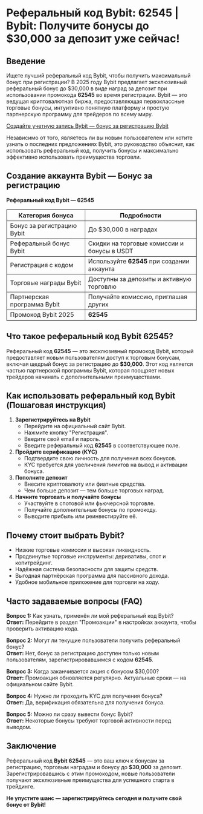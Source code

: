 <h1>Реферальный код Bybit: 62545 | Bybit: Получите бонусы до $30,000 за депозит уже сейчас!</h1>

<h2>Введение</h2>
<p>Ищете лучший реферальный код Bybit, чтобы получить максимальный бонус при регистрации? В 2025 году Bybit предлагает эксклюзивный реферальный бонус до $30,000 в виде наград за депозит при использовании промокода <strong>62545</strong> во время регистрации. Bybit — это ведущая криптовалютная биржа, предоставляющая первоклассные торговые бонусы, интуитивно понятную платформу и простую партнерскую программу для трейдеров по всему миру.</p>

<a href="https://partner.bybit.com/b/62545" target="_blank" rel="noopener noreferrer">Создайте учетную запись Bybit — бонус за регистрацию Bybit</a>

<p>Независимо от того, являетесь ли вы новым пользователем или хотите узнать о последних предложениях Bybit, это руководство объяснит, как использовать реферальный код, получить бонусы и максимально эффективно использовать преимущества торговли.</p>

<h2>Создание аккаунта Bybit — Бонус за регистрацию</h2>
<p><strong>Реферальный код Bybit — 62545</strong></p>

<table border="1" cellpadding="8" cellspacing="0">
    <thead>
      <tr>
        <th>Категория бонуса</th>
        <th>Подробности</th>
      </tr>
    </thead>
    <tbody>
      <tr>
        <td>Бонус за регистрацию Bybit</td>
        <td>До $30,000 в наградах</td>
      </tr>
      <tr>
        <td>Реферальный бонус Bybit</td>
        <td>Скидки на торговые комиссии и бонусы в USDT</td>
      </tr>
      <tr>
        <td>Регистрация с кодом</td>
        <td>Используйте <strong>62545</strong> при создании аккаунта</td>
      </tr>
      <tr>
        <td>Торговые награды Bybit</td>
        <td>Доступны за депозиты и активную торговлю</td>
      </tr>
      <tr>
        <td>Партнерская программа Bybit</td>
        <td>Получайте комиссию, приглашая других</td>
      </tr>
      <tr>
        <td>Промокод Bybit 2025</td>
        <td><strong>62545</strong></td>
      </tr>
    </tbody>
</table>

<h2>Что такое реферальный код Bybit 62545?</h2>
<p>Реферальный код <strong>62545</strong> — это эксклюзивный промокод Bybit, который предоставляет новым пользователям доступ к торговым бонусам, включая щедрый бонус за регистрацию до <strong>$30,000</strong>. Этот код является частью партнерской программы Bybit, которая поощряет новых трейдеров начинать с дополнительными преимуществами.</p>

<h2>Как использовать реферальный код Bybit (Пошаговая инструкция)</h2>
<ol>
    <li><strong>Зарегистрируйтесь на Bybit</strong>
      <ul>
        <li>Перейдите на официальный сайт Bybit.</li>
        <li>Нажмите кнопку "Регистрация".</li>
        <li>Введите свой email и пароль.</li>
        <li>Введите реферальный код <strong>62545</strong> в соответствующее поле.</li>
      </ul>
    </li>
    <li><strong>Пройдите верификацию (KYC)</strong>
      <ul>
        <li>Подтвердите свою личность для получения всех бонусов.</li>
        <li>KYC требуется для увеличения лимитов на вывод и активации бонуса.</li>
      </ul>
    </li>
    <li><strong>Пополните депозит</strong>
      <ul>
        <li>Внесите криптовалюту или фиатные средства.</li>
        <li>Чем больше депозит — тем больше торговых наград.</li>
      </ul>
    </li>
    <li><strong>Начните торговать и получайте бонусы</strong>
      <ul>
        <li>Участвуйте в спотовой или фьючерсной торговле.</li>
        <li>Получайте дополнительные бонусы по промокоду.</li>
        <li>Выводите прибыль или реинвестируйте её.</li>
      </ul>
    </li>
</ol>

<h2>Почему стоит выбрать Bybit?</h2>
<ul>
    <li>Низкие торговые комиссии и высокая ликвидность.</li>
    <li>Продвинутые торговые инструменты: деривативы, спот и копитрейдинг.</li>
    <li>Надёжная система безопасности для защиты средств.</li>
    <li>Выгодная партнёрская программа для пассивного дохода.</li>
    <li>Удобное мобильное приложение для торговли на ходу.</li>
</ul>

<h2>Часто задаваемые вопросы (FAQ)</h2>
<p><strong>Вопрос 1:</strong> Как узнать, применён ли мой реферальный код Bybit?<br>
<strong>Ответ:</strong> Перейдите в раздел "Промоакции" в настройках аккаунта, чтобы проверить активацию кода.</p>

<p><strong>Вопрос 2:</strong> Могут ли текущие пользователи получить реферальный бонус?<br>
<strong>Ответ:</strong> Нет, бонус за регистрацию доступен только новым пользователям, зарегистрировавшимся с кодом <strong>62545</strong>.</p>

<p><strong>Вопрос 3:</strong> Когда заканчивается акция с бонусом $30,000?<br>
<strong>Ответ:</strong> Промоакция обновляется регулярно. Актуальные сроки — на официальном сайте Bybit.</p>

<p><strong>Вопрос 4:</strong> Нужно ли проходить KYC для получения бонуса?<br>
<strong>Ответ:</strong> Да, верификация обязательна для получения бонуса.</p>

<p><strong>Вопрос 5:</strong> Можно ли сразу вывести бонус Bybit?<br>
<strong>Ответ:</strong> Некоторые бонусы требуют торговой активности перед выводом.</p>

<h2>Заключение</h2>
<p>Реферальный код <strong>Bybit 62545</strong> — это ваш ключ к бонусам за регистрацию, торговым наградам и бонусу до <strong>$30,000</strong> за депозит. Зарегистрировавшись с этим промокодом, новые пользователи получают эксклюзивные преимущества для успешного старта в трейдинге.</p>
<p><strong>Не упустите шанс — зарегистрируйтесь сегодня и получите свой бонус от Bybit!</strong></p>

</body>
</html>
